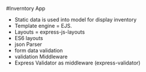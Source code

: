 #Inverntory App

- Static data is used into model for display inventory
- Template engine = EJS.
- Layouts = express-js-layouts
- ES6 layouts
- json Parser
- form data validation
- validation Middleware
- Express Validator as middleware (express-validator)